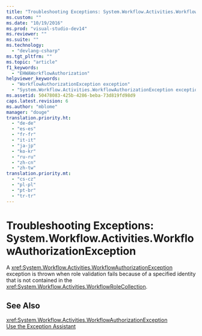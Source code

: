 ```yaml
---
title: "Troubleshooting Exceptions: System.Workflow.Activities.WorkflowAuthorizationException | hehe"
ms.custom: ""
ms.date: "10/19/2016"
ms.prod: "visual-studio-dev14"
ms.reviewer: ""
ms.suite: ""
ms.technology: 
  - "devlang-csharp"
ms.tgt_pltfrm: ""
ms.topic: "article"
f1_keywords: 
  - "EHWAWorkflowAuthorization"
helpviewer_keywords: 
  - "WorkflowAuthorizationException exception"
  - "System.Workflow.Activities.WorkflowAuthorizationException exception"
ms.assetid: 50478083-425b-4286-beba-73d819fd98d9
caps.latest.revision: 6
ms.author: "mblome"
manager: "douge"
translation.priority.ht: 
  - "de-de"
  - "es-es"
  - "fr-fr"
  - "it-it"
  - "ja-jp"
  - "ko-kr"
  - "ru-ru"
  - "zh-cn"
  - "zh-tw"
translation.priority.mt: 
  - "cs-cz"
  - "pl-pl"
  - "pt-br"
  - "tr-tr"
---
```

# Troubleshooting Exceptions: System.Workflow.Activities.WorkflowAuthorizationException
A <xref:System.Workflow.Activities.WorkflowAuthorizationException> exception is thrown when role validation fails because of a specified identity that is not contained in the <xref:System.Workflow.Activities.WorkflowRoleCollection>.  
  
## See Also  
 <xref:System.Workflow.Activities.WorkflowAuthorizationException>   
 [Use the Exception Assistant](../Topic/How%20to:%20Use%20the%20Exception%20Assistant.md)